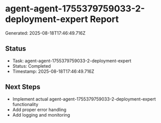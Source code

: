 # agent-agent-1755379759033-2-deployment-expert Report

Generated: 2025-08-18T17:46:49.716Z

## Status
- Task: agent-agent-1755379759033-2-deployment-expert
- Status: Completed
- Timestamp: 2025-08-18T17:46:49.716Z

## Next Steps
- Implement actual agent-agent-1755379759033-2-deployment-expert functionality
- Add proper error handling
- Add logging and monitoring
